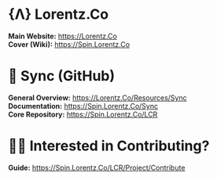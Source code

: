 # {Λ} Lorentz.Co   
**Main Website:** https://Lorentz.Co   
**Cover (Wiki):** https://Spin.Lorentz.Co   

# 🔄 Sync (GitHub)    
**General Overview:** https://Lorentz.Co/Resources/Sync   
**Documentation:** https://Spin.Lorentz.Co/Sync    
**Core Repository:** https://Spin.Lorentz.Co/LCR     

# 👨‍💻 Interested in Contributing?
**Guide:** https://Spin.Lorentz.Co/LCR/Project/Contribute
